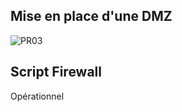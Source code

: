 ## Mise en place d'une DMZ


![PR03](https://user-images.githubusercontent.com/94182714/236840079-e8b5616e-4826-4050-bf04-ea8284a268b3.png)

## Script Firewall
Opérationnel

